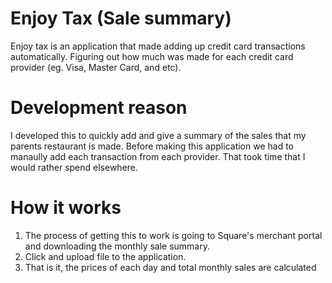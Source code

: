 # Enjoy Tax (Sale summary)

Enjoy tax is an application that made adding up credit card transactions automatically. Figuring out how much was made for each credit card provider (eg. Visa, Master Card, and etc).

# Development reason

I developed this to quickly add and give a summary of the sales that my parents restaurant is made. Before making this application we had to manaully add each transaction from each provider. That took time that I would rather spend elsewhere.

# How it works

<ol>
  <li>The process of getting this to work is going to Square's merchant portal and downloading the monthly sale summary. </li>
  <li>Click and upload file to the application. </li>
  <li>That is it, the prices of each day and total monthly sales are calculated</li>
</ol>
